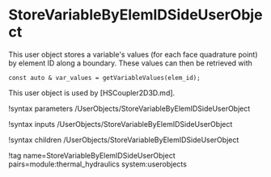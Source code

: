 # StoreVariableByElemIDSideUserObject

This user object stores a variable's values (for each face quadrature point)
by element ID along a boundary. These values can then be retrieved with

```
const auto & var_values = getVariableValues(elem_id);
```

This user object is used by [HSCoupler2D3D.md].

!syntax parameters /UserObjects/StoreVariableByElemIDSideUserObject

!syntax inputs /UserObjects/StoreVariableByElemIDSideUserObject

!syntax children /UserObjects/StoreVariableByElemIDSideUserObject

!tag name=StoreVariableByElemIDSideUserObject pairs=module:thermal_hydraulics system:userobjects
